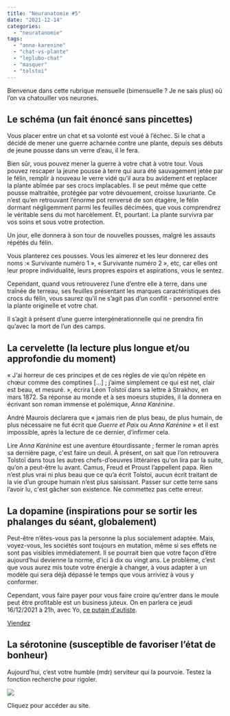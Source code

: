 ```yaml
---
title: "Neuranatomie #5"
date: "2021-12-14"
categories: 
  - "neuratanomie"
tags: 
  - "anna-karenine"
  - "chat-vs-plante"
  - "leplubo-chat"
  - "masquer"
  - "tolstoi"
---
```


Bienvenue dans cette rubrique mensuelle (bimensuelle ? Je ne sais plus) où l’on va chatouiller vos neurones.

## Le schéma (un fait énoncé sans pincettes)

Vous placer entre un chat et sa volonté est voué à l’échec. Si le chat a décidé de mener une guerre acharnée contre une plante, depuis ses débuts de jeune pousse dans un verre d’eau, il le fera.

Bien sûr, vous pouvez mener la guerre à votre chat à votre tour. Vous pouvez rescaper la jeune pousse à terre qui aura été sauvagement jetée par le félin, remplir à nouveau le verre vidé qu’il aura bu avidement et replacer la plante abîmée par ses crocs implacables. Il se peut même que cette pousse maltraitée, protégée par votre dévouement, croisse luxuriante. Ce n’est qu’en retrouvant l’énorme pot renversé de son étagère, le félin dormant négligemment parmi les feuilles décimées, que vous comprendrez le véritable sens du mot harcèlement. Et, pourtant. La plante survivra par vos soins et sous votre protection.

Un jour, elle donnera à son tour de nouvelles pousses, malgré les assauts répétés du félin.

Vous planterez ces pousses. Vous les aimerez et les leur donnerez des noms :« Survivante numéro 1 », « Survivante numéro 2 », etc, car elles ont leur propre individualité, leurs propres espoirs et aspirations, vous le sentez.

Cependant, quand vous retrouverez l’une d’entre elle à terre, dans une traînée de terreau, ses feuilles présentant les marques caractéristiques des crocs du félin, vous saurez qu’il ne s’agit pas d’un conflit - personnel entre la plante originelle et votre chat.

Il s’agit à présent d’une guerre intergénérationnelle qui ne prendra fin qu’avec la mort de l’un des camps.

## La cervelette (la lecture plus longue et/ou approfondie du moment)

« J‘ai horreur de ces principes et de ces règles de vie qu’on répète en chœur comme des comptines \[…\] ; j’aime simplement ce qui est net, clair est beau, et mesuré. », écrira Léon Tolstoï dans sa lettre à Strakhov, en mars 1872. Sa réponse au monde et à ses moeurs stupides, il la donnera en écrivant son roman immense et polémique, _Anna Karénine_.

André Maurois déclarera que « jamais rien de plus beau, de plus humain, de plus nécessaire ne fut écrit que _Guerre et Paix_ ou _Anna Karénine_ » et il est impossible, après la lecture de ce dernier, d’infirmer cela.

Lire _Anna Karénine_ est une aventure étourdissante ; fermer le roman après sa dernière page, c'est faire un deuil. À présent, on sait que l’on retrouvera Tolstoï dans tous les autres chefs-d’oeuvres littéraires qu'on lira par la suite, qu’on a peut-être lu avant. Camus, Freud et Proust l’appellent papa. Rien n’est plus vrai ni plus beau que ce qu’a écrit Tolstoï, aucun écrit traitant de la vie d’un groupe humain n’est plus saisissant. Passer sur cette terre sans l’avoir lu, c'est gâcher son existence. Ne commettez pas cette erreur.

## La dopamine (inspirations pour se sortir les phalanges du séant, globalement)

Peut-être n’êtes-vous pas la personne la plus socialement adaptée. Mais, voyez-vous, les sociétés sont toujours en mutation, même si ses effets ne sont pas visibles immédiatement. Il se pourrait bien que votre façon d’être aujourd’hui devienne la norme, d'ici à dix ou vingt ans. Le problème, c’est que vous aurez mis toute votre énergie à changer, à vous adapter à un modèle qui sera déjà dépassé le temps que vous arriviez à vous y conformer.

Cependant, vous faire payer pour vous faire croire qu'entrer dans le moule peut être profitable est un business juteux. On en parlera ce jeudi 16/12/2021 à 21h, avec Yo, [ce putain d'autiste](https://www.youtube.com/watch?v=clOwCTwsMjU).

[Viendez](https://twitter.com/JuliaMarchh/status/1469278880959811585?s=20)

## La sérotonine (susceptible de favoriser l’état de bonheur)

Aujourd’hui, c’est votre humble (mdr) serviteur qui la pourvoie. Testez la fonction recherche pour rigoler.

[![](✨%20Perso/🌐%20Sites/lfpsympa/content/post/2021/12/neuranatomie-5/images/Capture-décran-2021-12-14-à-09.39.46-1.png)](https://leplubo.chat)

Cliquez pour accéder au site.
